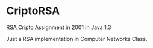# CriptoRSA
RSA Cripto Assignment in 2001 in Java 1.3

Just a RSA implementation in Computer Networks Class.
